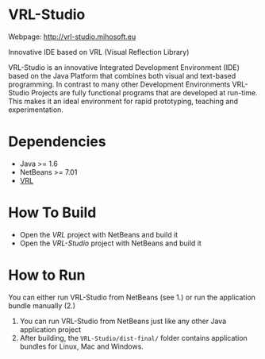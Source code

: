 VRL-Studio
==========

Webpage: http://vrl-studio.mihosoft.eu

Innovative IDE based on VRL (Visual Reflection Library)

VRL-Studio is an innovative Integrated Development Environment (IDE) based on the Java Platform that combines both visual and text-based programming. In contrast to many other Development Environments VRL-Studio Projects are fully functional programs that are developed at run-time. This makes it an ideal environment for rapid prototyping, teaching and experimentation.

# Dependencies

- Java >= 1.6 
- NetBeans >= 7.01
- [VRL](https://github.com/miho/VRL)

# How To Build

- Open the *VRL* project with NetBeans and build it
- Open the *VRL-Studio* project with NetBeans and build it

# How to Run

You can either run VRL-Studio from NetBeans (see 1.) or run the application bundle manually (2.)

1. You can run VRL-Studio from NetBeans just like any other Java application project
2. After building, the `VRL-Studio/dist-final/` folder contains application bundles for Linux, Mac and Windows.
